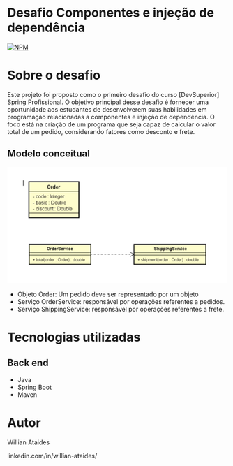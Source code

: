 # Desafio Componentes e injeção de dependência
[![NPM](https://img.shields.io/npm/l/react)](https://github.com/willAtaides/desafioComponentesInjecaoDependencia/blob/main/LICENSE)

# Sobre o desafio

Este projeto foi proposto como o primeiro desafio do curso [DevSuperior] Spring Profissional. O objetivo principal desse desafio é fornecer uma oportunidade aos estudantes de desenvolverem suas habilidades em programação relacionadas a componentes e injeção de dependência. O foco está na criação de um programa que seja capaz de calcular o valor total de um pedido, considerando fatores como desconto e frete.

## Modelo conceitual
![Modelo Conceitual](https://github.com/willAtaides/desafioComponentesInjecaoDependencia/blob/main/assets/uml.png)

- Objeto Order: Um pedido deve ser representado por um objeto
- Serviço OrderService: responsável por operações referentes a pedidos.
- Serviço ShippingService: responsável por operações referentes a frete.


# Tecnologias utilizadas
## Back end
- Java
- Spring Boot
- Maven


# Autor

Willian Ataides

linkedin.com/in/willian-ataides/

